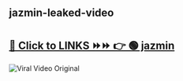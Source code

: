 
 ## jazmin-leaked-video 

# <h2><a href="https://clipsfans.com/jazmin&ref=git">🔗 Click to LINKS ⏩⏩ 👉 🟢 jazmin </a></h2>

<a href="https://clipsfans.com/jazmin&ref=git" rel="nofollow" data-target="animated-image.originalLink"><img src="https://i.ibb.co.com/xMMVF88/686577567.gif" alt="Viral Video Original" style="max-width: 100%; display: inline-block;" data-target="animated-image.originalImage"></a>
